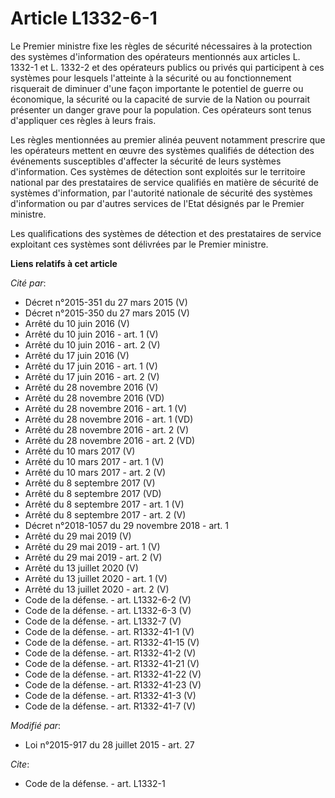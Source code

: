 # Article L1332-6-1

Le Premier ministre fixe les règles de sécurité nécessaires à la protection des systèmes d'information des opérateurs
mentionnés aux articles L. 1332-1 et L. 1332-2 et des opérateurs publics ou privés qui participent à ces systèmes pour
lesquels l'atteinte à la sécurité ou au fonctionnement risquerait de diminuer d'une façon importante le potentiel de guerre
ou économique, la sécurité ou la capacité de survie de la Nation ou pourrait présenter un danger grave pour la population.
Ces opérateurs sont tenus d'appliquer ces règles à leurs frais. 

Les règles mentionnées au premier alinéa peuvent notamment prescrire que les opérateurs mettent en œuvre des systèmes
qualifiés de détection des événements susceptibles d'affecter la sécurité de leurs systèmes d'information. Ces systèmes de
détection sont exploités sur le territoire national par des prestataires de service qualifiés en matière de sécurité de
systèmes d'information, par l'autorité nationale de sécurité des systèmes d'information ou par d'autres services de l'Etat
désignés par le Premier ministre. 

Les qualifications des systèmes de détection et des prestataires de service exploitant ces systèmes sont délivrées par le
Premier ministre.

**Liens relatifs à cet article**

_Cité par_:

  - Décret n°2015-351 du 27 mars 2015 (V)
  - Décret n°2015-350 du 27 mars 2015 (V)
  - Arrêté du 10 juin 2016 (V)
  - Arrêté du 10 juin 2016 - art. 1 (V)
  - Arrêté du 10 juin 2016 - art. 2 (V)
  - Arrêté du 17 juin 2016 (V)
  - Arrêté du 17 juin 2016 - art. 1 (V)
  - Arrêté du 17 juin 2016 - art. 2 (V)
  - Arrêté du 28 novembre 2016 (V)
  - Arrêté du 28 novembre 2016 (VD)
  - Arrêté du 28 novembre 2016 - art. 1 (V)
  - Arrêté du 28 novembre 2016 - art. 1 (VD)
  - Arrêté du 28 novembre 2016 - art. 2 (V)
  - Arrêté du 28 novembre 2016 - art. 2 (VD)
  - Arrêté du 10 mars 2017 (V)
  - Arrêté du 10 mars 2017 - art. 1 (V)
  - Arrêté du 10 mars 2017 - art. 2 (V)
  - Arrêté du 8 septembre 2017 (V)
  - Arrêté du 8 septembre 2017 (VD)
  - Arrêté du 8 septembre 2017 - art. 1 (V)
  - Arrêté du 8 septembre 2017 - art. 2 (V)
  - Décret n°2018-1057 du 29 novembre 2018 - art. 1
  - Arrêté du 29 mai 2019 (V)
  - Arrêté du 29 mai 2019 - art. 1 (V)
  - Arrêté du 29 mai 2019 - art. 2 (V)
  - Arrêté du 13 juillet 2020 (V)
  - Arrêté du 13 juillet 2020 - art. 1 (V)
  - Arrêté du 13 juillet 2020 - art. 2 (V)
  - Code de la défense. - art. L1332-6-2 (V)
  - Code de la défense. - art. L1332-6-3 (V)
  - Code de la défense. - art. L1332-7 (V)
  - Code de la défense. - art. R1332-41-1 (V)
  - Code de la défense. - art. R1332-41-15 (V)
  - Code de la défense. - art. R1332-41-2 (V)
  - Code de la défense. - art. R1332-41-21 (V)
  - Code de la défense. - art. R1332-41-22 (V)
  - Code de la défense. - art. R1332-41-23 (V)
  - Code de la défense. - art. R1332-41-3 (V)
  - Code de la défense. - art. R1332-41-7 (V)

_Modifié par_:

  - Loi n°2015-917 du 28 juillet 2015 - art. 27

_Cite_:

  - Code de la défense. - art. L1332-1
